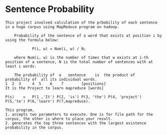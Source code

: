 # Sentence Probability
    This project involved calculation of the prbobility of each sentence in a huge corpus using MapReduce program on hadoop.
    
        Probability of the sentence of a word that exists at position i by using the formula below:
   
                P(i, w) = Num(i, w) / N;
                
        where Num(i, w) is the number of times that w exists at i-th position of a sentence, N is the total number of sentences with at least i words.
        
        The	probability	of	a	sentence	is	the	product	of	probability	of	all its individual words. 
    1  2  3	    4  5    6    7        [positions]
    It is the Project to learn mapreduce [words] 
    
    P(s)	=	P(1	,'It') P(2, 'is') P(3, 'the') P(4, 'project') P(5,'to') P(6,'learn') P(7,mapreduce).
    
    This program, 
    1. accepts two parameters to execute. One is for file path for the corpus, the other is where to place your result. 
    2. generates the top three sentences with the largest existence probability in the corpus.
    